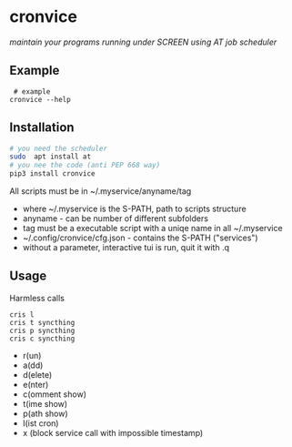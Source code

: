 cronvice
========

*maintain your programs running under SCREEN using AT job scheduler*

Example
-------

``` {.python}
 # example
cronvice --help
```

Installation
------------

``` {.bash org-language="sh"}
# you need the scheduler
sudo  apt install at
# you nee the code (anti PEP 668 way)
pip3 install cronvice
```

All scripts must be in \~/.myservice/anyname/tag

-   where \~/.myservice is the S-PATH, path to scripts structure
-   anyname - can be number of different subfolders
-   tag must be a executable script with a uniqe name in all
    \~/.myservice
-   \~/.config/cronvice/cfg.json - contains the S-PATH (\"services\")
-   without a parameter, interactive tui is run, quit it with .q

Usage
-----

Harmless calls

``` {.example}
cris l
cris t syncthing
cris p syncthing
cris c syncthing
```

-   r(un)
-   a(dd)
-   d(elete)
-   e(nter)
-   c(omment show)
-   t(ime show)
-   p(ath show)
-   l(ist cron)
-   x (block service call with impossible timestamp)
